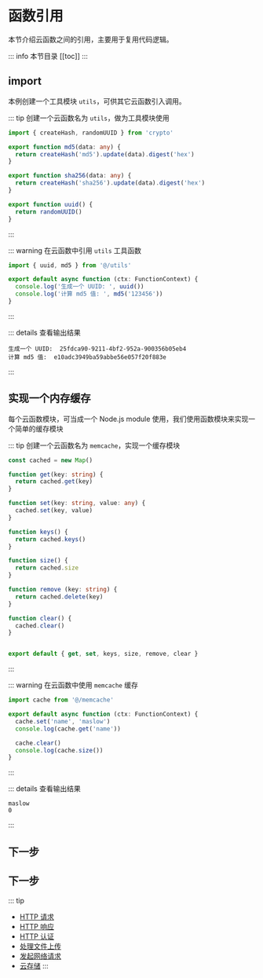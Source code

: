 

# 函数引用

本节介绍云函数之间的引用，主要用于复用代码逻辑。

::: info 本节目录
[[toc]]
:::

## import

本例创建一个工具模块 `utils`，可供其它云函数引入调用。

::: tip 创建一个云函数名为 `utils`，做为工具模块使用
```typescript
import { createHash, randomUUID } from 'crypto'

export function md5(data: any) {
  return createHash('md5').update(data).digest('hex')
}

export function sha256(data: any) {
  return createHash('sha256').update(data).digest('hex')
}

export function uuid() {
  return randomUUID()
}
```
:::

::: warning 在云函数中引用 `utils` 工具函数
```typescript
import { uuid, md5 } from '@/utils'

export default async function (ctx: FunctionContext) {
  console.log('生成一个 UUID: ', uuid())
  console.log('计算 md5 值: ', md5('123456'))
}
```
:::

::: details 查看输出结果
```text
生成一个 UUID:  25fdca90-9211-4bf2-952a-900356b05eb4
计算 md5 值:  e10adc3949ba59abbe56e057f20f883e
```
:::

## 实现一个内存缓存

每个云函数模块，可当成一个 Node.js module 使用，我们使用函数模块来实现一个简单的缓存模块

::: tip 创建一个云函数名为 `memcache`，实现一个缓存模块
```typescript
const cached = new Map()

function get(key: string) {
  return cached.get(key)
}

function set(key: string, value: any) {
  cached.set(key, value)
}

function keys() {
  return cached.keys()
}

function size() {
  return cached.size
}

function remove (key: string) {
  return cached.delete(key)
}

function clear() {
  cached.clear()
}


export default { get, set, keys, size, remove, clear }
```
:::

::: warning 在云函数中使用 `memcache` 缓存
```typescript
import cache from '@/memcache'

export default async function (ctx: FunctionContext) {
  cache.set('name', 'maslow')
  console.log(cache.get('name'))

  cache.clear()
  console.log(cache.size())
}
```
:::

::: details 查看输出结果
```text
maslow
0
```
:::


## 下一步


## 下一步
::: tip
- [HTTP 请求](./request.md)
- [HTTP 响应](./response.md)
- [HTTP 认证](./auth.md)
- [处理文件上传](./files.md)
- [发起网络请求](./fetch.md)
- [云存储](../cloud-storage/index.md)
:::

